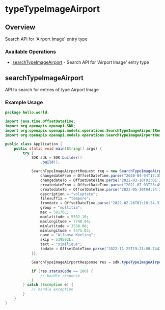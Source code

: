 # typeTypeImageAirport

## Overview

Search API for 'Airport Image' entry type

### Available Operations

* [searchTypeImageAirport](#searchtypeimageairport) - Search API for 'Airport Image' entry type

## searchTypeImageAirport

API to search for entries of type Airport Image

### Example Usage

```java
package hello.world;

import java.time.OffsetDateTime;
import org.openapis.openapi.SDK;
import org.openapis.openapi.models.operations.SearchTypeImageAirportRequest;
import org.openapis.openapi.models.operations.SearchTypeImageAirportResponse;

public class Application {
    public static void main(String[] args) {
        try {
            SDK sdk = SDK.builder()
                .build();

            SearchTypeImageAirportRequest req = new SearchTypeImageAirportRequest() {{
                changedateFrom = OffsetDateTime.parse("2020-04-04T17:35:50.016Z");
                changedateTo = OffsetDateTime.parse("2022-03-10T01:01:28.057Z");
                createdateFrom = OffsetDateTime.parse("2021-07-03T23:45:27.582Z");
                createdateTo = OffsetDateTime.parse("2022-05-30T04:54:36.719Z");
                description = "voluptate";
                filesuffix = "tempore";
                fromdate = OffsetDateTime.parse("2022-02-26T01:18:24.315Z");
                group = "mollitia";
                max = 58176L;
                maxlatitude = 5502.16;
                maxlongitude = 7748.04;
                minlatitude = 3538.06;
                minlongitude = 4475.03;
                name = "Alfonso Keeling";
                skip = 539502L;
                text = "similique";
                todate = OffsetDateTime.parse("2022-11-25T19:21:08.744Z");
            }};            

            SearchTypeImageAirportResponse res = sdk.typeTypeImageAirport.searchTypeImageAirport(req);

            if (res.statusCode == 200) {
                // handle response
            }
        } catch (Exception e) {
            // handle exception
        }
    }
}
```
